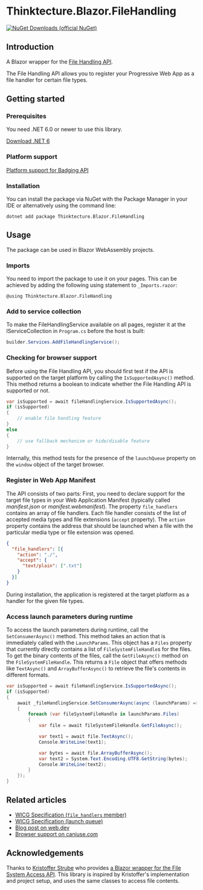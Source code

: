 # Thinktecture.Blazor.FileHandling

[![NuGet Downloads (official NuGet)](https://img.shields.io/nuget/dt/Thinktecture.Blazor.FileHandling?label=NuGet%20Downloads)](https://www.nuget.org/packages/Thinktecture.Blazor.FileHandling/)

## Introduction

A Blazor wrapper for the [File Handling API](https://wicg.github.io/manifest-incubations/#file_handlers-member).

The File Handling API allows you to register your Progressive Web App as a file handler for certain file types.

## Getting started

### Prerequisites

You need .NET 6.0 or newer to use this library.

[Download .NET 6](https://dotnet.microsoft.com/download/dotnet/6.0)

### Platform support

[Platform support for Badging API](https://caniuse.com/mdn-api_launchqueue)

### Installation

You can install the package via NuGet with the Package Manager in your IDE or alternatively using the command line:

```
dotnet add package Thinktecture.Blazor.FileHandling
```

## Usage

The package can be used in Blazor WebAssembly projects.

### Imports

You need to import the package to use it on your pages. This can be achieved by adding the following using statement to `_Imports.razor`:

```
@using Thinktecture.Blazor.FileHandling
```

### Add to service collection

To make the FileHandlingService available on all pages, register it at the IServiceCollection in `Program.cs` before the host is built:

```csharp
builder.Services.AddFileHandlingService();
```

### Checking for browser support

Before using the File Handling API, you should first test if the API is supported on the target platform by calling the `IsSupportedAsync()` method.
This method returns a boolean to indicate whether the File Handling API is supported or not.

```csharp
var isSupported = await fileHandlingService.IsSupportedAsync();
if (isSupported)
{
    // enable file handling feature
}
else
{
    // use fallback mechanism or hide/disable feature
}
```

Internally, this method tests for the presence of the `launchQueue` property on the `window` object of the target browser.

### Register in Web App Manifest

The API consists of two parts:
First, you need to declare support for the target file types in your Web Application Manifest (typically called _manifest.json_ or _manifest.webmanifest_).
The property `file_handlers` contains an array of file handlers.
Each file handler consists of the list of accepted media types and file extensions (`accept` property).
The `action` property contains the address that should be launched when a file with the particular media type or file extension was opened.

```json
{
  "file_handlers": [{
    "action": "./",
    "accept": {
      "text/plain": [".txt"]
    }
  }]
}
```

During installation, the application is registered at the target platform as a handler for the given file types.

### Access launch parameters during runtime

To access the launch parameters during runtime, call the `SetConsumerAsync()` method.
This method takes an action that is immediately called with the `LaunchParams`.
This object has a `Files` property that currently directly contains a list of `FileSystemFileHandle`s for the files.
To get the binary contents of the files, call the `GetFileAsync()` method on the `FileSystemFileHandle`.
This returns a `File` object that offers methods like `TextAsync()` and `ArrayBufferAsync()` to retrieve the file's contents in different formats.

```csharp
var isSupported = await fileHandlingService.IsSupportedAsync();
if (isSupported)
{
    await _fileHandlingService.SetConsumerAsync(async (launchParams) =>
    {
        foreach (var fileSystemFileHandle in launchParams.Files)
        {
            var file = await fileSystemFileHandle.GetFileAsync();

            var text1 = await file.TextAsync();
            Console.WriteLine(text1);

            var bytes = await file.ArrayBufferAsync();
            var text2 = System.Text.Encoding.UTF8.GetString(bytes);
            Console.WriteLine(text2);
        }
    });
}
```

## Related articles

- [WICG Specification (`file_handlers` member)](https://wicg.github.io/manifest-incubations/#file_handlers-member)
- [WICG Specification (launch queue)](https://wicg.github.io/manifest-incubations/#launch-queue-and-launch-params)
- [Blog post on web.dev](https://web.dev/file-handling/)
- [Browser support on caniuse.com](https://caniuse.com/mdn-api_launchqueue)

## Acknowledgements

Thanks to [Kristoffer Strube](https://twitter.com/kstrubeg) who provides [a Blazor wrapper for the File System Access API](https://github.com/KristofferStrube/Blazor.FileSystemAccess).
This library is inspired by Kristoffer's implementation and project setup, and uses the same classes to access file contents.
